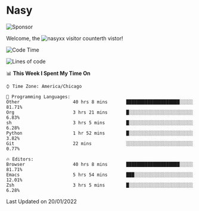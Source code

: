 # Nasy

<!--
<p align="center">
<img height="200" src="https://github-readme-stats.vercel.app/api?username=nasyxx&count_private=true&show_icons=true&theme=dracula&include_all_commits=true"/>
<img height="200" src="https://github-readme-stats.vercel.app/api/top-langs/?username=nasyxx&theme=dracula&hide=html,jupyter+notebook&count_private=true&show_icons=true"/>
</p>

  
----------------
-->

![Sponsor](https://img.shields.io/static/v1.svg?label=Sponsor&message=%E2%9D%A4&logo=GitHub&style=flat&color=pink)
 
Welcome, the ![nasyxx visitor counter](https://count.getloli.com/get/@nasyxx?theme=rule34)th vistor!
 
<!--START_SECTION:waka-->
![Code Time](http://img.shields.io/badge/Code%20Time-1%2C763%20hrs%205%20mins-blue)

![Lines of code](https://img.shields.io/badge/From%20Hello%20World%20I%27ve%20Written-5%20Million%20lines%20of%20code-blue)

📊 **This Week I Spent My Time On** 

```text
⌚︎ Time Zone: America/Chicago

💬 Programming Languages: 
Other                    40 hrs 8 mins       ████████████████████░░░░░   81.71% 
Org                      3 hrs 21 mins       █░░░░░░░░░░░░░░░░░░░░░░░░   6.83% 
sh                       3 hrs 5 mins        █░░░░░░░░░░░░░░░░░░░░░░░░   6.28% 
Python                   1 hr 52 mins        █░░░░░░░░░░░░░░░░░░░░░░░░   3.82% 
Git                      22 mins             ░░░░░░░░░░░░░░░░░░░░░░░░░   0.77%

🔥 Editors: 
Browser                  40 hrs 8 mins       ████████████████████░░░░░   81.71% 
Emacs                    5 hrs 54 mins       ███░░░░░░░░░░░░░░░░░░░░░░   12.01% 
Zsh                      3 hrs 5 mins        █░░░░░░░░░░░░░░░░░░░░░░░░   6.28%

```


 Last Updated on 20/01/2022
<!--END_SECTION:waka-->

<!-- ![visitors](https://visitor-badge.laobi.icu/badge?page_id=nasyxx.nasyxx) -->
